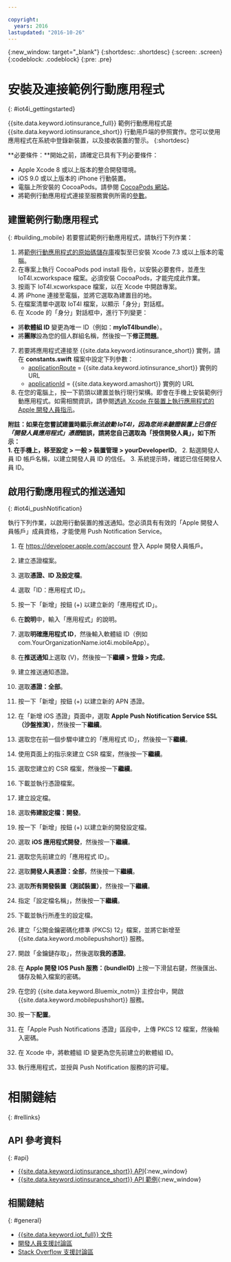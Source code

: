 ```yaml
---

copyright:
  years: 2016
lastupdated: "2016-10-26"
---
```


<!-- Common attributes used in the template are defined as follows: -->
{:new_window: target="\_blank"}
{:shortdesc: .shortdesc}
{:screen: .screen}
{:codeblock: .codeblock}
{:pre: .pre}


<!-- {{site.data.keyword.iotinsurance_full}}  {{site.data.keyword.iotinsurance_short}}  -->


# 安裝及連接範例行動應用程式
{: #iot4i_gettingstarted}

{{site.data.keyword.iotinsurance_full}} 範例行動應用程式是 {{site.data.keyword.iotinsurance_short}} 行動用戶端的參照實作。您可以使用應用程式在系統中登錄新裝置，以及接收裝置的警示。
{:shortdesc}

**必要條件：**開始之前，請確定已具有下列必要條件：
  - Apple Xcode 8 或以上版本的整合開發環境。
  - iOS 9.0 或以上版本的 iPhone 行動裝置。
  - 電腦上所安裝的 CocoaPods。請參閱 [CocoaPods 網站](https://guides.cocoapods.org/using/getting-started.html)。
  - 將範例行動應用程式連接至服務實例所需的[參數](#iot4i_mobileParam)。

## 建置範例行動應用程式
{: #building_mobile}
若要嘗試範例行動應用程式，請執行下列作業：

1. 將[範例行動應用程式的原始碼儲存庫](https://github.com/ibm-watson-iot/ioti-mobile)複製至已安裝 Xcode 7.3 或以上版本的電腦。
2. 在專案上執行 CocoaPods pod install 指令，以安裝必要套件，並產生 IoT4I.xcworkspace 檔案。必須安裝 CocoaPods，才能完成此作業。
3. 按兩下 IoT4I.xcworkspace 檔案，以在 Xcode 中開啟專案。
4. 將 iPhone 連接至電腦，並將它選取為建置目的地。
5. 在檔案清單中選取 IoT4I 檔案，以顯示「身分」對話框。
6. 在 Xcode 的「身分」對話框中，進行下列變更：
  - 將**軟體組 ID** 變更為唯一 ID（例如：**myIoT4Ibundle**）。
  - 將**團隊**設為您的個人群組名稱，然後按一下**修正問題**。
7. 若要將應用程式連接至 {{site.data.keyword.iotinsurance_short}} 實例，請在 **constants.swift** 檔案中設定下列參數：  
    - [applicationRoute](#iot4i_mobileParam) = {{site.data.keyword.iotinsurance_short}} 實例的 URL
    - [applicationId](#iot4i_mobileParam) = {{site.data.keyword.amashort}} 實例的 URL
8. 在您的電腦上，按一下箭頭以建置並執行現行架構。即會在手機上安裝範例行動應用程式。如需相關資訊，請參閱[透過 Xcode 在裝置上執行應用程式的 Apple 開發人員指示](https://developer.apple.com/library/mac/documentation/IDEs/Conceptual/AppDistributionGuide/LaunchingYourApponDevices/LaunchingYourApponDevices.html)。

  **附註：**如果在您嘗試建置時顯示*無法啟動 IoT4I，因為您尚未驗證裝置上已信任「開發人員應用程式」憑證*錯誤，請將您自己選取為「授信開發人員」，如下所示：  
    1. 在手機上，移至**設定 > 一般 > 裝置管理 > yourDeveloperID**。
    2. 點選開發人員 ID 帳戶名稱，以建立開發人員 ID 的信任。
    3. 系統提示時，確認已信任開發人員 ID。

## 啟用行動應用程式的推送通知
{: #iot4i_pushNotification}

執行下列作業，以啟用行動裝置的推送通知。您必須具有有效的「Apple 開發人員帳戶」成員資格，才能使用 Push Notification Service。

1. 在 https://developer.apple.com/account 登入 Apple 開發人員帳戶。

2. 建立憑證檔案。
  1. 選取**憑證、ID 及設定檔**。
  2. 選取「ID：應用程式 ID」。
  3. 按一下「新增」按鈕 (+) 以建立新的「應用程式 ID」。
  4. 在**說明**中，輸入「應用程式」的說明。
  5. 選取**明確應用程式 ID**，然後輸入軟體組 ID（例如 com.YourOrganizationName.iot4i.mobileApp）。
  6. 在**推送通知**上選取 (V)，然後按一下**繼續 > 登錄 > 完成**。

3. 建立推送通知憑證。
  1. 選取**憑證：全部**。
  2. 按一下「新增」按鈕 (+) 以建立新的 APN 憑證。
  3. 在「新增 iOS 憑證」頁面中，選取 **Apple Push Notification Service SSL（沙盤推演）**，然後按一下**繼續**。
  4. 選取您在前一個步驟中建立的「應用程式 ID」，然後按一下**繼續**。
  5. 使用頁面上的指示來建立 CSR 檔案，然後按一下**繼續**。
  6. 選取您建立的 CSR 檔案，然後按一下**繼續**。
  7. 下載並執行憑證檔案。

4. 建立設定檔。
  1. 選取**佈建設定檔：開發**。
  2. 按一下「新增」按鈕 (+) 以建立新的開發設定檔。
  3. 選取 **iOS 應用程式開發**，然後按一下**繼續**。
  4. 選取您先前建立的「應用程式 ID」。
  5. 選取**開發人員憑證：全部**，然後按一下**繼續**。
  5. 選取**所有開發裝置（測試裝置）**，然後按一下**繼續**。
  6. 指定「設定檔名稱」，然後按一下**繼續**。
  7. 下載並執行所產生的設定檔。

5. 建立「公開金鑰密碼化標準 (PKCS) 12」檔案，並將它新增至 {{site.data.keyword.mobilepushshort}} 服務。
  1. 開啟「金鑰鏈存取」，然後選取**我的憑證**。
  2. 在 **Apple 開發 IOS Push 服務：(bundleID)** 上按一下滑鼠右鍵，然後匯出、儲存及輸入檔案的密碼。
  3. 在您的 {{site.data.keyword.Bluemix_notm}} 主控台中，開啟 {{site.data.keyword.mobilepushshort}} 服務。
  4. 按一下**配置**。
  5. 在「Apple Push Notifications 憑證」區段中，上傳 PKCS 12 檔案，然後輸入密碼。
  6. 在 Xcode 中，將軟體組 ID 變更為您先前建立的軟體組 ID。
  7. 執行應用程式，並授與 Push Notification 服務的許可權。

# 相關鏈結
{: #rellinks}

## API 參考資料
{: #api}
* [{{site.data.keyword.iotinsurance_short}} API](https://iot4i-api-docs.mybluemix.net/){:new_window}
* [{{site.data.keyword.iotinsurance_short}} API 範例](https://github.com/IBM-Bluemix/iot4i-api-examples-nodejs/#iot-for-insurance-api-examples){:new_window}

## 相關鏈結
{: #general}
* [{{site.data.keyword.iot_full}} 文件](https://console.ng.bluemix.net/docs/services/IoT/index.html)
* [開發人員支援討論區](https://developer.ibm.com/answers/search.html?f=&type=question&redirect=search%2Fsearch&sort=relevance&q=%2B[iot]%20%2B[bluemix])
* [Stack Overflow 支援討論區](http://stackoverflow.com/questions/tagged/ibm-bluemix)
